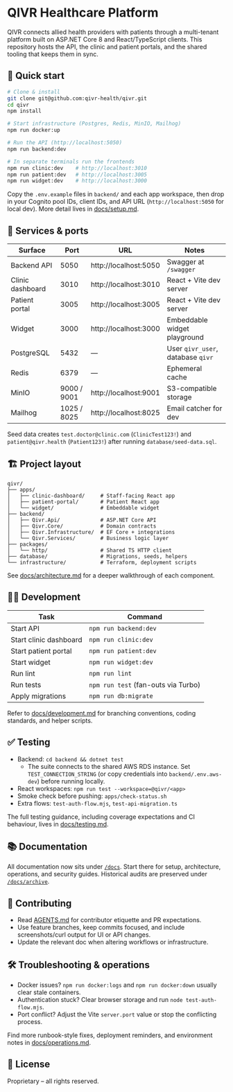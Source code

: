 # QIVR Healthcare Platform

QIVR connects allied health providers with patients through a multi-tenant platform built on ASP.NET Core 8 and React/TypeScript clients. This repository hosts the API, the clinic and patient portals, and the shared tooling that keeps them in sync.

## 🚀 Quick start

```bash
# Clone & install
git clone git@github.com:qivr-health/qivr.git
cd qivr
npm install

# Start infrastructure (Postgres, Redis, MinIO, Mailhog)
npm run docker:up

# Run the API (http://localhost:5050)
npm run backend:dev

# In separate terminals run the frontends
npm run clinic:dev    # http://localhost:3010
npm run patient:dev   # http://localhost:3005
npm run widget:dev    # http://localhost:3000
```

Copy the `.env.example` files in `backend/` and each app workspace, then drop in your Cognito pool IDs, client IDs, and API URL (`http://localhost:5050` for local dev). More detail lives in [docs/setup.md](docs/setup.md).

## 📍 Services & ports

| Surface | Port | URL | Notes |
| --- | --- | --- | --- |
| Backend API | 5050 | http://localhost:5050 | Swagger at `/swagger` |
| Clinic dashboard | 3010 | http://localhost:3010 | React + Vite dev server |
| Patient portal | 3005 | http://localhost:3005 | React + Vite dev server |
| Widget | 3000 | http://localhost:3000 | Embeddable widget playground |
| PostgreSQL | 5432 | — | User `qivr_user`, database `qivr` |
| Redis | 6379 | — | Ephemeral cache |
| MinIO | 9000 / 9001 | http://localhost:9001 | S3-compatible storage |
| Mailhog | 1025 / 8025 | http://localhost:8025 | Email catcher for dev |

Seed data creates `test.doctor@clinic.com` (`ClinicTest123!`) and `patient@qivr.health` (`Patient123!`) after running `database/seed-data.sql`.

## 🏗️ Project layout

```
qivr/
├── apps/
│   ├── clinic-dashboard/     # Staff-facing React app
│   ├── patient-portal/       # Patient React app
│   └── widget/               # Embeddable widget
├── backend/
│   ├── Qivr.Api/             # ASP.NET Core API
│   ├── Qivr.Core/            # Domain contracts
│   ├── Qivr.Infrastructure/  # EF Core + integrations
│   └── Qivr.Services/        # Business logic layer
├── packages/
│   └── http/                 # Shared TS HTTP client
├── database/                 # Migrations, seeds, helpers
└── infrastructure/           # Terraform, deployment scripts
```

See [docs/architecture.md](docs/architecture.md) for a deeper walkthrough of each component.

## 🧑‍💻 Development

| Task | Command |
| --- | --- |
| Start API | `npm run backend:dev` |
| Start clinic dashboard | `npm run clinic:dev` |
| Start patient portal | `npm run patient:dev` |
| Start widget | `npm run widget:dev` |
| Run lint | `npm run lint` |
| Run tests | `npm run test` (fan-outs via Turbo) |
| Apply migrations | `npm run db:migrate` |

Refer to [docs/development.md](docs/development.md) for branching conventions, coding standards, and helper scripts.

## ✅ Testing

- Backend: `cd backend && dotnet test`
  - The suite connects to the shared AWS RDS instance. Set `TEST_CONNECTION_STRING` (or copy credentials into `backend/.env.aws-dev`) before running locally.
- React workspaces: `npm run test --workspace=@qivr/<app>`
- Smoke check before pushing: `apps/check-status.sh`
- Extra flows: `test-auth-flow.mjs`, `test-api-migration.ts`

The full testing guidance, including coverage expectations and CI behaviour, lives in [docs/testing.md](docs/testing.md).

## 📚 Documentation

All documentation now sits under [`/docs`](docs/README.md). Start there for setup, architecture, operations, and security guides. Historical audits are preserved under [`/docs/archive`](docs/archive/).

## 🤝 Contributing

- Read [AGENTS.md](AGENTS.md) for contributor etiquette and PR expectations.
- Use feature branches, keep commits focused, and include screenshots/curl output for UI or API changes.
- Update the relevant doc when altering workflows or infrastructure.

## 🛠️ Troubleshooting & operations

- Docker issues? `npm run docker:logs` and `npm run docker:down` usually clear stale containers.
- Authentication stuck? Clear browser storage and run `node test-auth-flow.mjs`.
- Port conflict? Adjust the Vite `server.port` value or stop the conflicting process.

Find more runbook-style fixes, deployment reminders, and environment notes in [docs/operations.md](docs/operations.md).

## 📝 License

Proprietary – all rights reserved.
